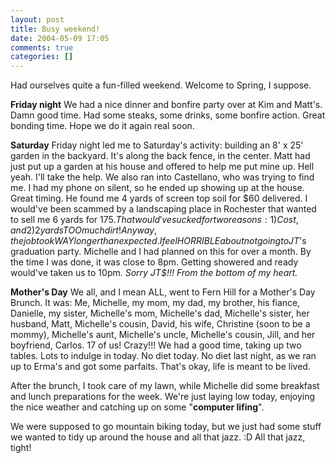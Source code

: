 ```yaml
---
layout: post
title: Busy weekend!
date: 2004-05-09 17:05
comments: true
categories: []
---
```

Had ourselves quite a fun-filled weekend. Welcome to Spring, I suppose.

<b>Friday night</b>
We had a nice dinner and bonfire party over at Kim and Matt's. Damn good time. Had some steaks, some drinks, some bonfire action. Great bonding time. Hope we do it again real soon.

<b>Saturday</b>
Friday night led me to Saturday's activity: building an 8' x 25' garden in the backyard. It's along the back fence, in the center. Matt had just put up a garden at his house and offered to help me put mine up. Hell yeah. I'll take the help. We also ran into Castellano, who was trying to find me. I had my phone on silent, so he ended up showing up at the house. Great timing. He found me 4 yards of screen top soil for $60 delivered. I would've been scammed by a landscaping place in Rochester that wanted to sell me 6 yards for $175. That would've sucked for two reasons: 1) Cost, and 2) 2 yards TOO much dirt! Anyway, the job took WAY longer than expected. I feel HORRIBLE about not going to JT$'s graduation party. Michelle and I had planned on this for over a month. By the time I was done, it was close to 8pm.  Getting showered and ready would've taken us to 10pm. <i>Sorry JT$!!! From the bottom of my heart.</i>

<b>Mother's Day</b>
We all, and I mean ALL, went to Fern Hill for a Mother's Day Brunch. It was: Me, Michelle, my mom, my dad, my brother, his fiance, Danielle, my sister, Michelle's mom, Michelle's dad, Michelle's sister, her husband, Matt, Michelle's cousin, David, his wife, Christine (soon to be a mommy), Michelle's aunt, Michelle's uncle, Michelle's cousin, Jill, and her boyfriend, Carlos. 17 of us! Crazy!!! We had a good time, taking up two tables. Lots to indulge in today. No diet today. No diet last night, as we ran up to Erma's and got some parfaits. That's okay, life is meant to be lived.

After the brunch, I took care of my lawn, while Michelle did some breakfast and lunch preparations for the week. We're just laying low today, enjoying the nice weather and catching up on some "<b>computer lifing</b>".

We were supposed to go mountain biking today, but we just had some stuff we wanted to tidy up around the house and all that jazz. :D All that jazz, tight!
